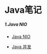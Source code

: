 # Java笔记

##### 1.Java NIO
* [Java NIO](src/main/java/doc/nio.md)

* [Java 并发](src/main/java/doc/并发.md)

